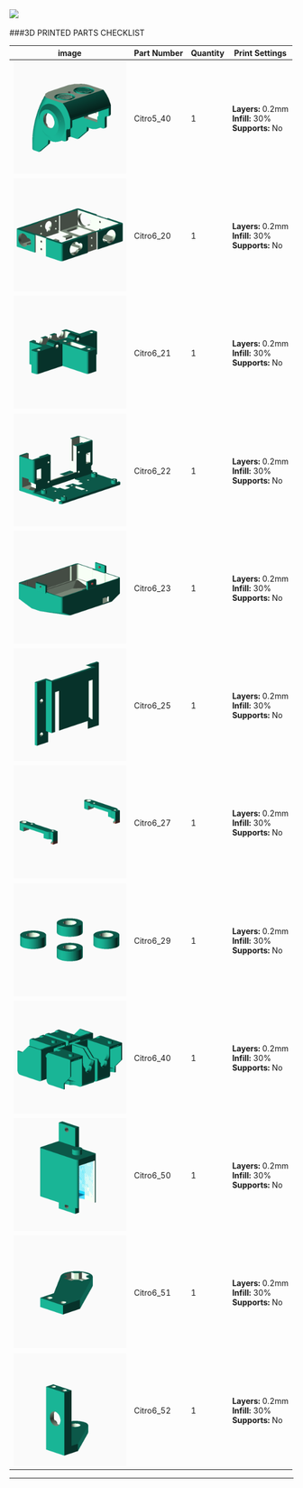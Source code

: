 <img src="https://embed.github.com/view/3d/plastibot/citro/master/stl/Citro6_40.stl">

###3D PRINTED PARTS CHECKLIST

**image** | **Part Number** | **Quantity** | **Print Settings**
--------- | --------------- | ------------ | ------------------
<img src="../images/Citro5_40.png" width="200"> | Citro5\_40 | 1 |  **Layers:** 0.2mm <br>  **Infill:** 30% <br>  **Supports:** No
<img src="../images/Citro6_20.png" width="200"> | Citro6\_20 | 1 |  **Layers:** 0.2mm <br>  **Infill:** 30% <br>  **Supports:** No
<img src="../images/Citro6_21.png" width="200"> | Citro6\_21 | 1 |  **Layers:** 0.2mm <br>  **Infill:** 30% <br>  **Supports:** No
<img src="../images/Citro6_22.png" width="200"> | Citro6\_22 | 1 |  **Layers:** 0.2mm <br>  **Infill:** 30% <br>  **Supports:** No
<img src="../images/Citro6_23.png" width="200"> | Citro6\_23 | 1 |  **Layers:** 0.2mm <br>  **Infill:** 30% <br>  **Supports:** No
<img src="../images/Citro6_25.png" width="200"> | Citro6\_25 | 1 |  **Layers:** 0.2mm <br>  **Infill:** 30% <br>  **Supports:** No
<img src="../images/Citro6_27.png" width="200"> | Citro6\_27 | 1 |  **Layers:** 0.2mm <br>  **Infill:** 30% <br>  **Supports:** No
<img src="../images/Citro6_29.png" width="200"> | Citro6\_29 | 1 |  **Layers:** 0.2mm <br>  **Infill:** 30% <br>  **Supports:** No
<img src="../images/Citro6_40.png" width="200"> | Citro6\_40 | 1 |  **Layers:** 0.2mm <br>  **Infill:** 30% <br>  **Supports:** No
<img src="../images/Citro6_50.png" width="200"> | Citro6\_50 | 1 |  **Layers:** 0.2mm <br>  **Infill:** 30% <br>  **Supports:** No
<img src="../images/Citro6_51.png" width="200"> | Citro6\_51 | 1 |  **Layers:** 0.2mm <br>  **Infill:** 30% <br>  **Supports:** No
<img src="../images/Citro6_52.png" width="200"> | Citro6\_52 | 1 |  **Layers:** 0.2mm <br>  **Infill:** 30% <br>  **Supports:** No
-----